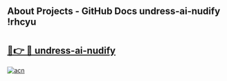 ## About Projects - GitHub Docs undress-ai-nudify !rhcyu

# <h2><a href="https://andorid.site?title=undress-ai-nudify&ref=04A">🔗👉 🔴 undress-ai-nudify</a></h2>

[![acn](https://github.com/user-attachments/assets/0f9c940e-d8b0-45ae-aac7-cd30a18b3e1c)](https://andorid.site?title=undress-ai-nudify&ref=04A)

